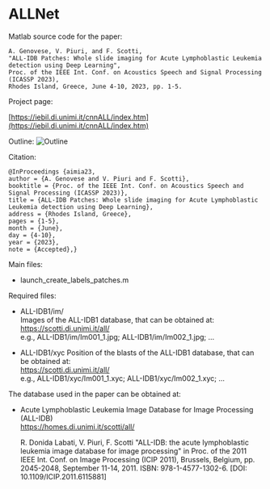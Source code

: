# ALLNet

Matlab source code for the paper:

	A. Genovese, V. Piuri, and F. Scotti, 
    "ALL-IDB Patches: Whole slide imaging for Acute Lymphoblastic Leukemia detection using Deep Learning", 
    Proc. of the IEEE Int. Conf. on Acoustics Speech and Signal Processing (ICASSP 2023), 
    Rhodes Island, Greece, June 4-10, 2023, pp. 1-5.
	
Project page:

[https://iebil.di.unimi.it/cnnALL/index.htm](https://iebil.di.unimi.it/cnnALL/index.htm)
    
Outline:
![Outline](https://iebil.di.unimi.it/cnnALL/imgs/outline_allidb_patches.jpg "Outline")

Citation:

	@InProceedings {aimia23,
    author = {A. Genovese and V. Piuri and F. Scotti},
    booktitle = {Proc. of the IEEE Int. Conf. on Acoustics Speech and Signal Processing (ICASSP 2023)},
    title = {ALL-IDB Patches: Whole slide imaging for Acute Lymphoblastic Leukemia detection using Deep Learning},
    address = {Rhodes Island, Greece},
    pages = {1-5},
    month = {June},
    day = {4-10},
    year = {2023},
    note = {Accepted},}

Main files:

- launch_create_labels_patches.m

Required files:
    
- ALL-IDB1/im/ <br/>
    Images of the ALL-IDB1 database, that can be obtained at: <br/>
    https://scotti.di.unimi.it/all/ <br/>
    e.g., ALL-IDB1/im/Im001_1.jpg; ALL-IDB1/im/Im002_1.jpg; ...
    
- ALL-IDB1/xyc
    Position of the blasts of the ALL-IDB1 database, that can be obtained at: <br/>
    https://scotti.di.unimi.it/all/ <br/>
    e.g., ALL-IDB1/xyc/Im001_1.xyc; ALL-IDB1/xyc/Im002_1.xyc; ...
    
The database used in the paper can be obtained at: <br/>
- Acute Lymphoblastic Leukemia Image Database for Image Processing (ALL-IDB) <br/>
https://homes.di.unimi.it/scotti/all/

    R. Donida Labati, V. Piuri, F. Scotti
    "ALL-IDB: the acute lymphoblastic leukemia image database for image processing"
    in Proc. of the 2011 IEEE Int. Conf. on Image Processing (ICIP 2011), 
    Brussels, Belgium, pp. 2045-2048, September 11-14, 2011. 
    ISBN: 978-1-4577-1302-6. [DOI: 10.1109/ICIP.2011.6115881]
    
